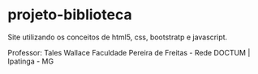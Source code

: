 # projeto-biblioteca
Site utilizando os conceitos de html5, css, bootstratp e javascript.

Professor: Tales Wallace
Faculdade Pereira de Freitas - Rede DOCTUM | Ipatinga - MG
